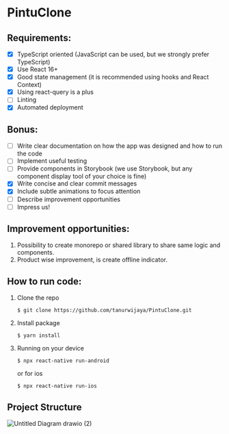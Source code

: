 # PintuClone

## Requirements:
- [x] TypeScript oriented (JavaScript can be used, but we strongly prefer TypeScript)
- [x] Use React 16+
- [x] Good state management (it is recommended using hooks and React Context)
- [x]  Using react-query is a plus
- [ ]  Linting
- [x]  Automated deployment

## Bonus:
- [ ] Write clear documentation on how the app was designed and how to run the code
- [ ] Implement useful testing
- [ ] Provide components in Storybook (we use Storybook, but any component display tool of your choice is fine)
- [x] Write concise and clear commit messages
- [x] Include subtle animations to focus attention
- [ ] Describe improvement opportunities
- [ ] Impress us!

## Improvement opportunities:
1. Possibility to create monorepo or shared library to share same logic and components.
2. Product wise improvement, is create offline indicator.

## How to run code:
1. Clone the repo
    ```
    $ git clone https://github.com/tanurwijaya/PintuClone.git
    ```
2. Install package
    ```
    $ yarn install
    ```
3. Running on your device
    ```
    $ npx react-native run-android
    ```
    or for ios
    ```
    $ npx react-native run-ios
    ```

## Project Structure
![Untitled Diagram drawio (2)](https://user-images.githubusercontent.com/19493713/184803550-787ba4b4-6ce5-4144-9ce4-f4639df75529.png)

